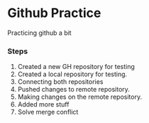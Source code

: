 # Github Practice

Practicing github a bit

### Steps

1. Created a new GH repository for testing
2. Created a local repository for testing.
3. Connecting both repositories
4. Pushed changes to remote repository.
5. Making changes on the remote repository.
6. Added more stuff
7. Solve merge conflict
